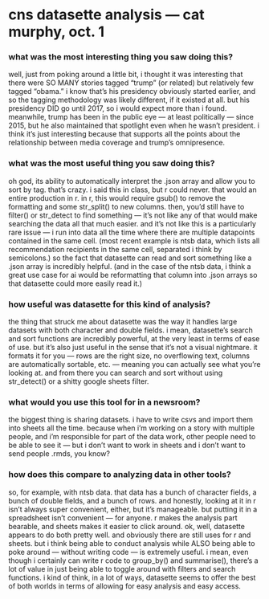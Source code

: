 # cns datasette analysis — cat murphy, oct. 1

### what was the most interesting thing you saw doing this?

well, just from poking around a little bit, i thought it was interesting that there were SO MANY stories tagged “trump” (or related) but relatively few tagged “obama.” i know that’s his presidency obviously started earlier, and so the tagging methodology was likely different, if it existed at all. but his presidency DID go until 2017, so i would expect more than i found. meanwhile, trump has been in the public eye — at least politically — since 2015, but he also maintained that spotlight even when he wasn’t president. i think it’s just interesting because that supports all the points about the relationship between media coverage and trump’s omnipresence. 

### what was the most useful thing you saw doing this?

oh god, its ability to automatically interpret the .json array and allow you to sort by tag. that’s crazy. i said this in class, but r could never. that would an entire production in r. in r, this would require gsub() to remove the formatting and some str_split() to new columns. then, you’d still have to filter() or str_detect to find something — it’s not like any of that would make searching the data all that much easier. and it’s not like this is a particularly rare issue — i run into data all the time where there are multiple datapoints contained in the same cell. (most recent example is ntsb data, which lists all recommendation recipients in the same cell, separated i think by semicolons.) so the fact that datasette can read and sort something like a .json array is incredibly helpful. (and in the case of the ntsb data, i think a great use case for ai would be reformatting that column into .json arrays so that datasette could more easily read it.)

### how useful was datasette for this kind of analysis?

the thing that struck me about datasette was the way it handles large datasets with both character and double fields. i mean, datasette’s search and sort functions are incredibly powerful, at the very least in terms of ease of use. but it’s also just useful in the sense that it’s not a visual nightmare. it formats it for you — rows are the right size, no overflowing text, columns are automatically sortable, etc. — meaning you can actually see what you’re looking at. and from there you can search and sort without using str_detect() or a shitty google sheets filter.

### what would you use this tool for in a newsroom?

the biggest thing is sharing datasets. i have to write csvs and import them into sheets all the time. because when i’m working on a story with multiple people, and i’m responsible for part of the data work, other people need to be able to see it — but i don’t want to work in sheets and i don’t want to send people .rmds, you know? 

### how does this compare to analyzing data in other tools?

so, for example, with ntsb data. that data has a bunch of character fields, a bunch of double fields, and a bunch of rows. and honestly, looking at it in r isn’t always super convenient, either, but it’s manageable. but putting it in a spreadsheet isn’t convenient — for anyone. r makes the analysis part bearable, and sheets makes it easier to click around. ok, well, datasette appears to do both pretty well. and obviously there are still uses for r and sheets. but i think being able to conduct analysis while ALSO being able to poke around — without writing code — is extremely useful. i mean, even though i certainly can write r code to group_by() and summarise(), there’s a lot of value in just being able to toggle around with filters and search functions. i kind of think, in a lot of ways, datasette seems to offer the best of both worlds in terms of allowing for easy analysis and easy access.

